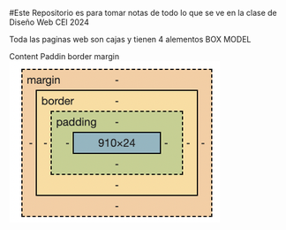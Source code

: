 #Este Repositorio es para tomar notas de todo lo que se ve en la clase de Diseño Web CEI 2024

Toda las paginas web son cajas y tienen 4 alementos BOX MODEL

Content
Paddin
border
margin
![Ejemplo de como se ve el box model][def]

[def]: clases/img-box-model.jpg